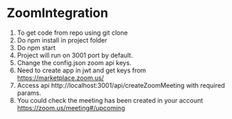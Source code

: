 # ZoomIntegration

1. To get code from repo using git clone
2. Do npm install in project folder
3. Do npm start
4. Project will run on 3001 port by default.
5. Change the config.json zoom api keys.
6. Need to create app in jwt and get keys from https://marketplace.zoom.us/ 
7. Access api http://localhost:3001/api/createZoomMeeting with required params. 
8. You could check the meeting has been created in your account https://zoom.us/meeting#/upcoming
